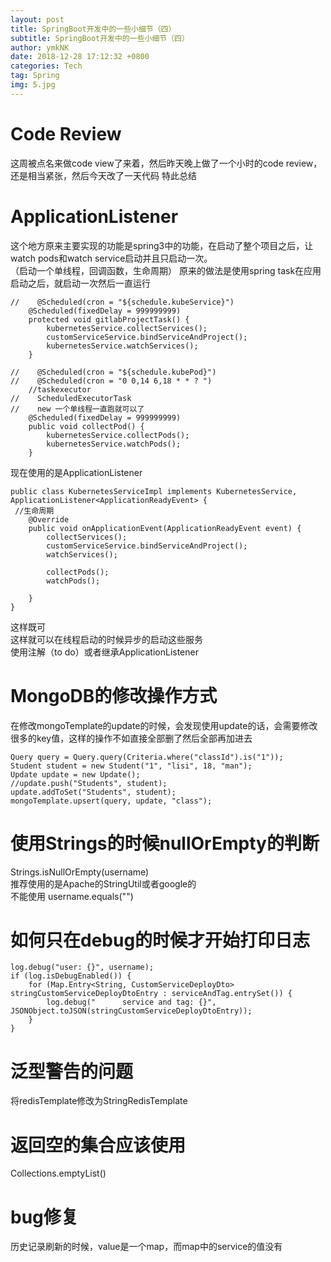 ```yaml
---
layout: post
title: SpringBoot开发中的一些小细节（四）
subtitle: SpringBoot开发中的一些小细节（四）
author: ymkNK
date: 2018-12-28 17:12:32 +0800
categories: Tech
tag: Spring
img: 5.jpg
---
```

# Code Review
这周被点名来做code view了来着，然后昨天晚上做了一个小时的code review，还是相当紧张，然后今天改了一天代码 特此总结
# ApplicationListener
这个地方原来主要实现的功能是spring3中的功能，在启动了整个项目之后，让watch pods和watch service启动并且只启动一次。  
（启动一个单线程，回调函数，生命周期）
原来的做法是使用spring task在应用启动之后，就启动一次然后一直运行

    //    @Scheduled(cron = "${schedule.kubeService}")
        @Scheduled(fixedDelay = 999999999)
        protected void gitlabProjectTask() {
            kubernetesService.collectServices();
            customServiceService.bindServiceAndProject();
            kubernetesService.watchServices();
        }

    //    @Scheduled(cron = "${schedule.kubePod}")
    //    @Scheduled(cron = "0 0,14 6,18 * * ? ")
        //taskexecutor
    //    ScheduledExecutorTask
    //    new 一个单线程一直跑就可以了
        @Scheduled(fixedDelay = 999999999)
        public void collectPod() {
            kubernetesService.collectPods();
            kubernetesService.watchPods();
        }

现在使用的是ApplicationListener

    public class KubernetesServiceImpl implements KubernetesService, ApplicationListener<ApplicationReadyEvent> {
     //生命周期
        @Override
        public void onApplicationEvent(ApplicationReadyEvent event) {
            collectServices();
            customServiceService.bindServiceAndProject();
            watchServices();

            collectPods();
            watchPods();

        }
    }

这样既可  
这样就可以在线程启动的时候异步的启动这些服务  
使用注解（to do）或者继承ApplicationListener<ApplicationReadyEvent>  

# MongoDB的修改操作方式
在修改mongoTemplate的update的时候，会发现使用update的话，会需要修改很多的key值，这样的操作不如直接全部删了然后全部再加进去

    Query query = Query.query(Criteria.where("classId").is("1"));
    Student student = new Student("1", "lisi", 18, "man");
    Update update = new Update();
    //update.push("Students", student);
    update.addToSet("Students", student);
    mongoTemplate.upsert(query, update, "class");


# 使用Strings的时候nullOrEmpty的判断
Strings.isNullOrEmpty(username)  
推荐使用的是Apache的StringUtil或者google的  
不能使用 username.equals("")  

# 如何只在debug的时候才开始打印日志

    log.debug("user: {}", username);
    if (log.isDebugEnabled()) {
        for (Map.Entry<String, CustomServiceDeployDto> stringCustomServiceDeployDtoEntry : serviceAndTag.entrySet()) {
            log.debug("      service and tag: {}", JSONObject.toJSON(stringCustomServiceDeployDtoEntry));
        }
    }

# 泛型警告的问题
将redisTemplate修改为StringRedisTemplate

# 返回空的集合应该使用
Collections.emptyList()

# bug修复
历史记录刷新的时候，value是一个map，而map中的service的值没有
